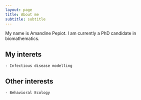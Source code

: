 ```yaml
---
layout: page
title: About me
subtitle: subtitle
---
```


My name is Amandine Pepiot. I am currently a PhD candidate in biomathematics.

## My interets
    - Infectious disease modelling

## Other interests
    - Behavioral Ecology



